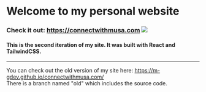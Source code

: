 # Welcome to my personal website

### Check it out: <https://connectwithmusa.com> 	<img src="https://img.shields.io/website-up-down-green-red/http/monip.org.svg" />

#### This is the second iteration of my site. It was built with React and TailwindCSS. 

---

You can check out the old version of my site here: <https://m-gdev.github.io/connectwithmusa.com/> <br>
There is a branch named "old" which includes the source code.
